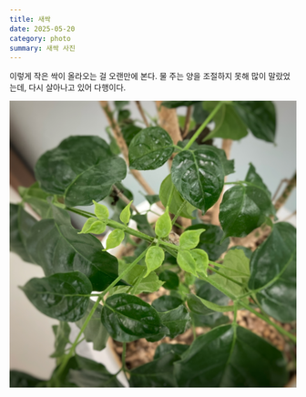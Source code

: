 ```yaml
---
title: 새싹
date: 2025-05-20
category: photo
summary: 새싹 사진
---
```


<script>
    export let src;
</script>

<p class="photo-text">
이렇게 작은 싹이 올라오는 걸 오랜만에 본다. 물 주는 양을 조절하지 못해 많이 말랐었는데, 다시 살아나고 있어 다행이다.
</p>

<img 
    src="/images/2025/250520_sprout.jpg" 
    alt="sprout" 
    class="post-square"
    loading="lazy"
/>